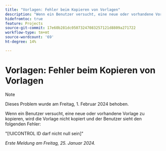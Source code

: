 ```yaml
---
title: "Vorlagen: Fehler beim Kopieren von Vorlagen"
description: "Wenn ein Benutzer versucht, eine neue oder vorhandene Vorlage zu kopieren, wird die Vorlage nicht kopiert und dem Benutzer wird ein Fehler angezeigt."
hidefromtoc: true
feature: Projects
source-git-commit: 17e60b281dc05073247083257121d8809a271722
workflow-type: tm+mt
source-wordcount: '69'
ht-degree: 14%

---
```



# Vorlagen: Fehler beim Kopieren von Vorlagen

>[!NOTE]
>
>Dieses Problem wurde am Freitag, 1. Februar 2024 behoben.

Wenn ein Benutzer versucht, eine neue oder vorhandene Vorlage zu kopieren, wird die Vorlage nicht kopiert und der Benutzer sieht den folgenden Fehler:

&quot;[!UICONTROL ID darf nicht null sein]&quot;

_Erste Meldung am Freitag, 25. Januar 2024._
